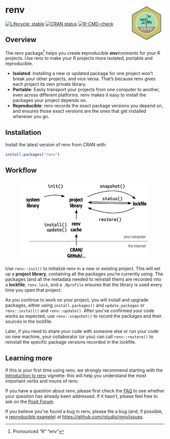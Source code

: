 
<!-- README.md is generated from README.Rmd. Please edit that file -->

# renv <img src="man/figures/logo.svg" align="right" height="115"/>

<!-- badges: start -->

[![Lifecycle:
stable](https://img.shields.io/badge/lifecycle-stable-brightgreen.svg)](https://lifecycle.r-lib.org/articles/stages.html)
[![CRAN
status](https://www.r-pkg.org/badges/version/renv)](https://CRAN.R-project.org/package=renv)
[![R-CMD-check](https://github.com/rstudio/renv/workflows/R-CMD-check/badge.svg)](https://github.com/rstudio/renv/actions)

<!-- badges: end -->

## Overview

The renv package[^1] helps you create **r**eproducible **env**ironments
for your R projects. Use renv to make your R projects more isolated,
portable and reproducible.

- **Isolated**: Installing a new or updated package for one project
  won’t break your other projects, and vice versa. That’s because renv
  gives each project its own private library.
- **Portable**: Easily transport your projects from one computer to
  another, even across different platforms. renv makes it easy to
  install the packages your project depends on.
- **Reproducible**: renv records the exact package versions you depend
  on, and ensures those exact versions are the ones that get installed
  wherever you go.

## Installation

Install the latest version of renv from CRAN with:

``` r
install.packages("renv")
```

## Workflow

<img src="vignettes/renv.png" alt="A diagram showing the most important verbs and nouns of renv. Projects start with init(), which creates a project library using packages from the system library. snapshot() updates the lockfile using the packages installed in the project library, where restore() installs packages into the project library using the metadata from the lockfile, and status() compares the lockfile to the project library. You install and update packages from CRAN and GitHub using install() and update(), but because you'll need to do this for multiple projects, renv uses cache to make this fast." width="408" style="display: block; margin: auto;" />

Use `renv::init()` to initialize renv in a new or existing project. This
will set up a **project library**, containing all the packages you’re
currently using. The packages (and all the metadata needed to reinstall
them) are recorded into a **lockfile**, `renv.lock`, and a `.Rprofile`
ensures that the library is used every time you open that project.

As you continue to work on your project, you will install and upgrade
packages, either using `install.packages()` and `update.packages` or
`renv::install()` and `renv::update()`. After you’ve confirmed your code
works as expected, use `renv::snapshot()` to record the packages and
their sources in the lockfile.

Later, if you need to share your code with someone else or run your code
on new machine, your collaborator (or you) can call `renv::restore()` to
reinstall the specific package versions recorded in the lockfile.

## Learning more

If this is your first time using renv, we strongly recommend starting
with the [Introduction to
renv](https://rstudio.github.io/renv/articles/renv.html) vignette: this
will help you understand the most important verbs and nouns of renv.

If you have a question about renv, please first check the
[FAQ](https://rstudio.github.io/renv/articles/faq.html) to see whether
your question has already been addressed. If it hasn’t, please feel free
to ask on the [Posit Forum](https://forum.posit.co).

If you believe you’ve found a bug in renv, please file a bug (and, if
possible, a [reproducible example](https://reprex.tidyverse.org)) at
<https://github.com/rstudio/renv/issues>.

[^1]: Pronounced “R” “env”
